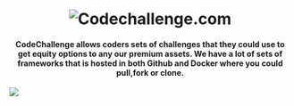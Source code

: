 <h1 align="center"><img src="https://d2qcctj8epnr7y.cloudfront.net/images/marvinpogi/logo-codechallenge.png" alt="Codechallenge.com" align="center"></h1>

<h4 align="center"><b>CodeChallenge</b> allows coders sets of challenges that they could use to get equity options to any our premium assets. We have a lot of sets of frameworks that is hosted in both Github and Docker where you could pull,fork or clone. </h4>

<img src="http://rdbuploads.s3.amazonaws.com/infographic/info-codechallenge.png">





